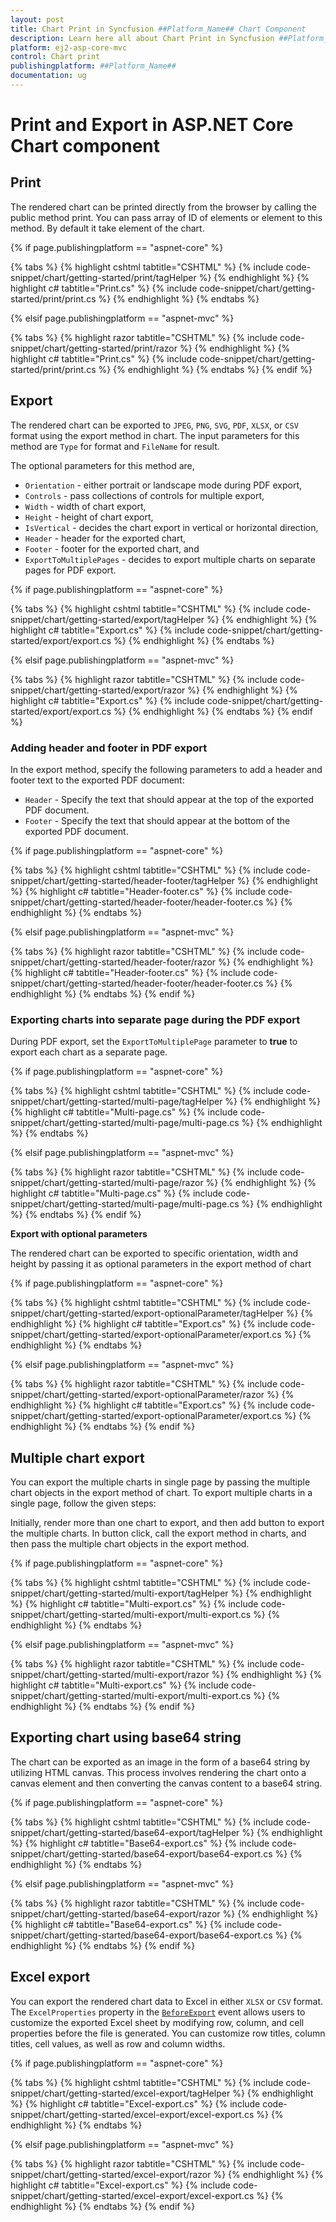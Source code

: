 ```yaml
---
layout: post
title: Chart Print in Syncfusion ##Platform_Name## Chart Component
description: Learn here all about Chart Print in Syncfusion ##Platform_Name## Chart component of Syncfusion Essential JS 2 and more.
platform: ej2-asp-core-mvc
control: Chart print
publishingplatform: ##Platform_Name##
documentation: ug
---
```


# Print and Export in ASP.NET Core Chart component

## Print

The rendered chart can be printed directly from the browser by calling the public method print. You can pass array of ID of elements or element to this method. By default it take element of the chart.

{% if page.publishingplatform == "aspnet-core" %}

{% tabs %}
{% highlight cshtml tabtitle="CSHTML" %}
{% include code-snippet/chart/getting-started/print/tagHelper %}
{% endhighlight %}
{% highlight c# tabtitle="Print.cs" %}
{% include code-snippet/chart/getting-started/print/print.cs %}
{% endhighlight %}
{% endtabs %}

{% elsif page.publishingplatform == "aspnet-mvc" %}

{% tabs %}
{% highlight razor tabtitle="CSHTML" %}
{% include code-snippet/chart/getting-started/print/razor %}
{% endhighlight %}
{% highlight c# tabtitle="Print.cs" %}
{% include code-snippet/chart/getting-started/print/print.cs %}
{% endhighlight %}
{% endtabs %}
{% endif %}



## Export

The rendered chart can be exported to `JPEG`, `PNG`, `SVG`, `PDF`, `XLSX`, or `CSV` format using the export method in chart. The input parameters for this method are `Type` for format and `FileName` for result.

The optional parameters for this method are,
* `Orientation` - either portrait or landscape mode during PDF export,
* `Controls` - pass collections of controls for multiple export,
* `Width` - width of chart export,
* `Height` - height of chart export,
* `IsVertical` -  decides the chart export in vertical or horizontal direction,
* `Header` - header for the exported chart,
* `Footer` - footer for the exported chart, and
* `ExportToMultiplePages` - decides to export multiple charts on separate pages for PDF export.

{% if page.publishingplatform == "aspnet-core" %}

{% tabs %}
{% highlight cshtml tabtitle="CSHTML" %}
{% include code-snippet/chart/getting-started/export/tagHelper %}
{% endhighlight %}
{% highlight c# tabtitle="Export.cs" %}
{% include code-snippet/chart/getting-started/export/export.cs %}
{% endhighlight %}
{% endtabs %}

{% elsif page.publishingplatform == "aspnet-mvc" %}

{% tabs %}
{% highlight razor tabtitle="CSHTML" %}
{% include code-snippet/chart/getting-started/export/razor %}
{% endhighlight %}
{% highlight c# tabtitle="Export.cs" %}
{% include code-snippet/chart/getting-started/export/export.cs %}
{% endhighlight %}
{% endtabs %}
{% endif %}


### Adding header and footer in PDF export

In the export method, specify the following parameters to add a header and footer text to the exported PDF document:

* `Header` - Specify the text that should appear at the top of the exported PDF document.
* `Footer` - Specify the text that should appear at the bottom of the exported PDF document.

{% if page.publishingplatform == "aspnet-core" %}

{% tabs %}
{% highlight cshtml tabtitle="CSHTML" %}
{% include code-snippet/chart/getting-started/header-footer/tagHelper %}
{% endhighlight %}
{% highlight c# tabtitle="Header-footer.cs" %}
{% include code-snippet/chart/getting-started/header-footer/header-footer.cs %}
{% endhighlight %}
{% endtabs %}

{% elsif page.publishingplatform == "aspnet-mvc" %}

{% tabs %}
{% highlight razor tabtitle="CSHTML" %}
{% include code-snippet/chart/getting-started/header-footer/razor %}
{% endhighlight %}
{% highlight c# tabtitle="Header-footer.cs" %}
{% include code-snippet/chart/getting-started/header-footer/header-footer.cs %}
{% endhighlight %}
{% endtabs %}
{% endif %}



### Exporting charts into separate page during the PDF export

During PDF export, set the `ExportToMultiplePage` parameter to **true** to export each chart as a separate page.

{% if page.publishingplatform == "aspnet-core" %}

{% tabs %}
{% highlight cshtml tabtitle="CSHTML" %}
{% include code-snippet/chart/getting-started/multi-page/tagHelper %}
{% endhighlight %}
{% highlight c# tabtitle="Multi-page.cs" %}
{% include code-snippet/chart/getting-started/multi-page/multi-page.cs %}
{% endhighlight %}
{% endtabs %}

{% elsif page.publishingplatform == "aspnet-mvc" %}

{% tabs %}
{% highlight razor tabtitle="CSHTML" %}
{% include code-snippet/chart/getting-started/multi-page/razor %}
{% endhighlight %}
{% highlight c# tabtitle="Multi-page.cs" %}
{% include code-snippet/chart/getting-started/multi-page/multi-page.cs %}
{% endhighlight %}
{% endtabs %}
{% endif %}



<!-- markdownlint-disable MD036 -->
**Export with optional parameters**
<!-- markdownlint-disable MD036 -->
The rendered chart can be exported to specific orientation, width and height by passing it as optional parameters in the export method of chart

{% if page.publishingplatform == "aspnet-core" %}

{% tabs %}
{% highlight cshtml tabtitle="CSHTML" %}
{% include code-snippet/chart/getting-started/export-optionalParameter/tagHelper %}
{% endhighlight %}
{% highlight c# tabtitle="Export.cs" %}
{% include code-snippet/chart/getting-started/export-optionalParameter/export.cs %}
{% endhighlight %}
{% endtabs %}

{% elsif page.publishingplatform == "aspnet-mvc" %}

{% tabs %}
{% highlight razor tabtitle="CSHTML" %}
{% include code-snippet/chart/getting-started/export-optionalParameter/razor %}
{% endhighlight %}
{% highlight c# tabtitle="Export.cs" %}
{% include code-snippet/chart/getting-started/export-optionalParameter/export.cs %}
{% endhighlight %}
{% endtabs %}
{% endif %}



## Multiple chart export

You can export the multiple charts in single page by passing the multiple chart objects in the export method of chart. To export multiple charts in a single page, follow the given steps:

Initially, render more than one chart to export, and then add button to export the multiple charts. In button click, call the export method in charts, and then pass the multiple chart objects in the export method.

{% if page.publishingplatform == "aspnet-core" %}

{% tabs %}
{% highlight cshtml tabtitle="CSHTML" %}
{% include code-snippet/chart/getting-started/multi-export/tagHelper %}
{% endhighlight %}
{% highlight c# tabtitle="Multi-export.cs" %}
{% include code-snippet/chart/getting-started/multi-export/multi-export.cs %}
{% endhighlight %}
{% endtabs %}

{% elsif page.publishingplatform == "aspnet-mvc" %}

{% tabs %}
{% highlight razor tabtitle="CSHTML" %}
{% include code-snippet/chart/getting-started/multi-export/razor %}
{% endhighlight %}
{% highlight c# tabtitle="Multi-export.cs" %}
{% include code-snippet/chart/getting-started/multi-export/multi-export.cs %}
{% endhighlight %}
{% endtabs %}
{% endif %}

## Exporting chart using base64 string

The chart can be exported as an image in the form of a base64 string by utilizing HTML canvas. This process involves rendering the chart onto a canvas element and then converting the canvas content to a base64 string.

{% if page.publishingplatform == "aspnet-core" %}

{% tabs %}
{% highlight cshtml tabtitle="CSHTML" %}
{% include code-snippet/chart/getting-started/base64-export/tagHelper %}
{% endhighlight %}
{% highlight c# tabtitle="Base64-export.cs" %}
{% include code-snippet/chart/getting-started/base64-export/base64-export.cs %}
{% endhighlight %}
{% endtabs %}

{% elsif page.publishingplatform == "aspnet-mvc" %}

{% tabs %}
{% highlight razor tabtitle="CSHTML" %}
{% include code-snippet/chart/getting-started/base64-export/razor %}
{% endhighlight %}
{% highlight c# tabtitle="Base64-export.cs" %}
{% include code-snippet/chart/getting-started/base64-export/base64-export.cs %}
{% endhighlight %}
{% endtabs %}
{% endif %}



## Excel export

You can export the rendered chart data to Excel in either `XLSX` or `CSV` format. The `ExcelProperties` property in the [`BeforeExport`](https://help.syncfusion.com/cr/aspnetmvc-js2/Syncfusion.EJ2.Charts.Chart.html#Syncfusion_EJ2_Charts_Chart_BeforeExport) event allows users to customize the exported Excel sheet by modifying row, column, and cell properties before the file is generated. You can customize row titles, column titles, cell values, as well as row and column widths.


{% if page.publishingplatform == "aspnet-core" %}

{% tabs %}
{% highlight cshtml tabtitle="CSHTML" %}
{% include code-snippet/chart/getting-started/excel-export/tagHelper %}
{% endhighlight %}
{% highlight c# tabtitle="Excel-export.cs" %}
{% include code-snippet/chart/getting-started/excel-export/excel-export.cs %}
{% endhighlight %}
{% endtabs %}

{% elsif page.publishingplatform == "aspnet-mvc" %}

{% tabs %}
{% highlight razor tabtitle="CSHTML" %}
{% include code-snippet/chart/getting-started/excel-export/razor %}
{% endhighlight %}
{% highlight c# tabtitle="Excel-export.cs" %}
{% include code-snippet/chart/getting-started/excel-export/excel-export.cs %}
{% endhighlight %}
{% endtabs %}
{% endif %}


